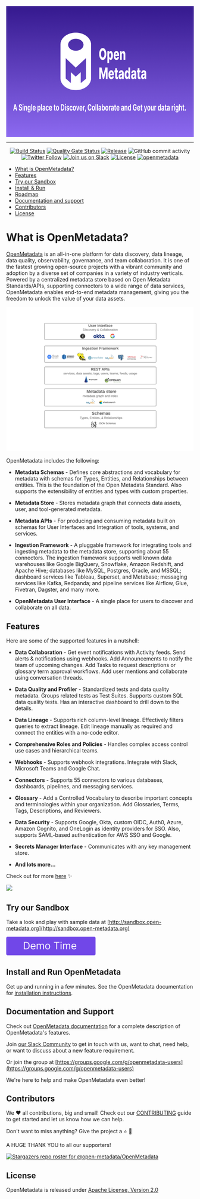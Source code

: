 <div align="center">
    <img src="./openmetadata-docs/readme/openmetadata-banner.png" align="center" alt="OpenMetadata" height="350"/>
  <hr />

[![Build Status](https://github.com/open-metadata/OpenMetadata/actions/workflows/maven-build.yml/badge.svg?event=push)](https://github.com/open-metadata/OpenMetadata/actions/workflows/maven-build.yml)
[![Quality Gate Status](https://sonarcloud.io/api/project_badges/measure?project=open-metadata_OpenMetadata&metric=alert_status)](https://sonarcloud.io/summary/new_code?id=open-metadata_OpenMetadata)
[![Release](https://img.shields.io/github/release/open-metadata/OpenMetadata/all.svg)](https://github.com/open-metadata/OpenMetadata/releases)
![GitHub commit activity](https://img.shields.io/github/commit-activity/m/open-metadata/OpenMetadata)
[![Twitter Follow](https://img.shields.io/twitter/follow/open_metadata?style=social)](https://twitter.com/intent/follow?screen_name=open_metadata)
<a href="https://slack.open-metadata.org/"><img src="https://img.shields.io/badge/slack-join-E01E5A?logo=slack" alt="Join us on Slack" height="22"/></a>
[![License](https://img.shields.io/github/license/open-metadata/OpenMetadata.svg)](LICENSE)
[![openmetadata](https://img.shields.io/endpoint?url=https://cloud.cypress.io/badge/simple/a9yxci/main&style=social&logo=cypress)](https://cloud.cypress.io/projects/a9yxci/runs)
</div>

- [What is OpenMetadata?](#what-is-openmetadata )
- [Features](#features)
- [Try our Sandbox](#try-our-sandbox)
- [Install & Run](#install-and-run-openmetadata)
- [Roadmap](https://docs.open-metadata.org/releases/roadmap)
- [Documentation and support](#documentation-and-support)
- [Contributors](#contributors)
- [License](#license)

# What is OpenMetadata?
[OpenMetadata](https://open-metadata.org/) is an all-in-one platform for data discovery, data lineage, data quality, observability, governance, and team collaboration. It is one of the fastest growing open-source projects with a vibrant community and adoption by a diverse set of companies in a variety of industry verticals. Powered by a centralized metadata store based on Open Metadata Standards/APIs, supporting connectors to a wide range of data services, OpenMetadata enables end-to-end metadata management, giving you the freedom to unlock the value of your data assets.

<img src="./openmetadata-docs/readme/components.png" width="800">

OpenMetadata includes the following:
- **Metadata Schemas** - Defines core abstractions and vocabulary for metadata with schemas for Types, Entities, and Relationships between entities. This is the foundation of the Open Metadata Standard. Also supports the extensibility of entities and types with custom properties.

- **Metadata Store** - Stores metadata graph that connects data assets, user, and tool-generated metadata.

- **Metadata APIs** - For producing and consuming metadata built on schemas for User Interfaces and Integration of tools, systems, and services.

- **Ingestion Framework** - A pluggable framework for integrating tools and ingesting metadata to the metadata store, supporting about 55 connectors. The ingestion framework supports well known data warehouses like Google BigQuery, Snowflake, Amazon Redshift, and Apache Hive; databases like MySQL, Postgres, Oracle, and MSSQL; dashboard services like Tableau, Superset, and Metabase; messaging services like Kafka, Redpanda; and pipeline services like Airflow, Glue, Fivetran, Dagster, and many more.

- **OpenMetadata User Interface** - A single place for users to discover and collaborate on all data.

## Features
Here are some of the supported features in a nutshell:
- **Data Collaboration** - Get event notifications with Activity feeds. Send alerts & notifications using webhooks. Add Announcements to notify the team of upcoming changes. Add Tasks to request descriptions or glossary term approval workflows. Add user mentions and collaborate using conversation threads.

- **Data Quality and Profiler** - Standardized tests and data quality metadata. Groups related tests as Test Suites. Supports custom SQL data quality tests. Has an interactive dashboard to drill down to the details.

- **Data Lineage** - Supports rich column-level lineage. Effectively filters queries to extract lineage. Edit lineage manually as required and connect the entities with a no-code editor.

- **Comprehensive Roles and Policies** - Handles complex access control use cases and hierarchical teams.

- **Webhooks** - Supports webhook integrations. Integrate with Slack, Microsoft Teams and Google Chat.

- **Connectors** - Supports 55 connectors to various databases, dashboards, pipelines, and messaging services.

- **Glossary** - Add a Controlled Vocabulary to describe important concepts and terminologies within your organization. Add Glossaries, Terms, Tags, Descriptions, and Reviewers.

- **Data Security** - Supports Google, Okta, custom OIDC, Auth0, Azure, Amazon Cognito, and OneLogin as identity providers for SSO. Also, supports SAML-based authentication for AWS SSO and Google.

- **Secrets Manager Interface** - Communicates with any key management store.

- **And lots more...**

Check out for more [here](https://docs.open-metadata.org/features) ✨

![](./openmetadata-docs/readme/lineage.gif)

## Try our Sandbox

Take a look and play with sample data at [http://sandbox.open-metadata.org](http://sandbox.open-metadata.org)

[<img src="./openmetadata-docs/readme/demo-button.png" height="50"/>](http://sandbox.open-metadata.org)


## Install and Run OpenMetadata
Get up and running in a few minutes. See the OpenMetadata documentation for [installation instructions](https://docs.open-metadata.org/deploy/local-deployment).

## Documentation and Support

Check out [OpenMetadata documentation](https://docs.open-metadata.org/) for a complete description of OpenMetadata's features.

Join [our Slack Community](https://slack.open-metadata.org/) to get in touch with us, want to chat, need help, or want to discuss about a new feature requirement.

Or join the group at [https://groups.google.com/g/openmetadata-users](https://groups.google.com/g/openmetadata-users)

We're here to help and make OpenMetadata even better!

## Contributors

We ❤️ all contributions, big and small! Check out our [CONTRIBUTING](./CONTRIBUTING.md) guide to get started and let us know how we can help.

Don't want to miss anything? Give the project a ⭐ 🚀 

A HUGE THANK YOU to all our supporters!

[![Stargazers repo roster for @open-metadata/OpenMetadata](https://reporoster.com/stars/open-metadata/OpenMetadata)](https://github.com/open-metadata/OpenMetadata/stargazers)

## License
OpenMetadata is released under [Apache License, Version 2.0](http://www.apache.org/licenses/LICENSE-2.0)
